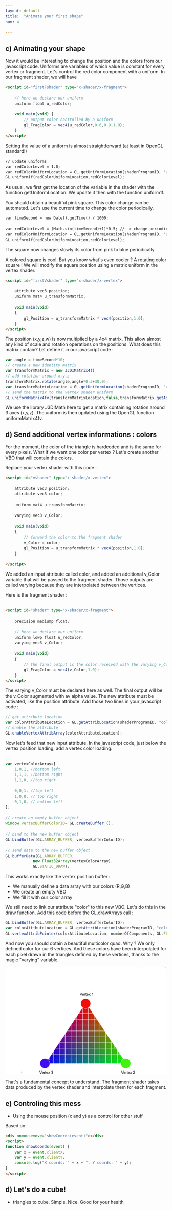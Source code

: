 ```yaml
---
layout: default
title:  "Animate your first shape"
num: 4

---
```


## c) Animating your shape

Now it would be interesting to change the position and the colors from our javascript code. 
Uniforms are variables of which value is constant for every vertex or fragment. 
Let's control the red color component with a uniform. In our fragment shader, we will have

~~~ html
<script id="firstFshader" type="x-shader/x-fragment">
    
    // here we declare our uniform
    uniform float u_redColor;

    void main(void) {
        // output color controlled by a uniform
        gl_FragColor = vec4(u_redColor,0.6,0.9,1.0);
    }
</script>

~~~

Setting the value of a uniform is almost straightforward (at least in OpenGL standard!)

~~~ html
// update uniforms
var redColorLevel = 1.0;
var redColorUniformLocation = GL.getUniformLocation(shaderProgramID, "u_redColor");
GL.uniform1f(redColorUniformLocation,redColorLevel);
~~~

As usual, we first get the location of the variable in the shader with the function getUniformLocation. 
We update it then with the function uniform1f. 

You should obtain a beautiful pink square. 
This color change can be automated. Let's use the current time to change the color periodically. 

~~~ html
var timeSecond = new Date().getTime() / 1000;

var redColorLevel = (Math.sin(timeSecond)+1)*0.5; // -> change periodically with time
var redColorUniformLocation = GL.getUniformLocation(shaderProgramID, "u_redColor");
GL.uniform1f(redColorUniformLocation,redColorLevel);
~~~

The square now changes slowly its color from pink to blue periodically. 

A colored square is cool. But you know what's even cooler ? A rotating color square !
We will modify the square position using a matrix uniform in the vertex shader. 

~~~ html
<script id="firstVshader" type="x-shader/x-vertex">

    attribute vec3 position; 
    uniform mat4 u_transformMatrix;

    void main(void) 
    { 
        gl_Position = u_transformMatrix * vec4(position,1.0);
    }
</script>
~~~

The position (x,y,z,w) is now multiplied by a 4x4 matrix. This allow almost any kind of scale and rotation operations on the positions. What does this matrix contain? 
Let define it in our javascript code :

~~~ JavaScript
var angle = timeSecond*10;
// create a new identity matrix
var transformMatrix = new J3DIMatrix4()
// add rotation around x,y,z 
transformMatrix.rotate(angle,angle*0.3+30,0);
var transformMatrixLocation = GL.getUniformLocation(shaderProgramID, "u_transformMatrix");
// send the matrix to the vertex shader uniform 
GL.uniformMatrix4fv(transformMatrixLocation,false,transformMatrix.getAsFloat32Array());
~~~

We use the library J3DIMath here to get a matrix containing rotation around 3 axes (x,y,z). 
The uniform is then updated using the OpenGL function uniformMatrix4fv.

## d) Send additional vertex informations : colors

For the moment, the color of the triangle is hardcoded and is the same for every pixels. What if we want one color per vertex ? Let's create another VBO that will contain the colors. 

Replace your vertex shader with this code : 


~~~ html
<script id="vshader" type="x-shader/x-vertex">

    attribute vec3 position; 
    attribute vec3 color;

    uniform mat4 u_transformMatrix;

    varying vec3 v_Color;

    void main(void) 
    { 
        // forward the color to the fragment shader
        v_Color = color;
        gl_Position = u_transformMatrix * vec4(position,1.0);
    }

</script>
~~~

We added an input attribute called color, and added an additional v_Color variable that will be passed to the fragment shader. Those outputs are called varying because they are interpolated between the vertices. 

Here is the fragment shader : 

~~~ html

<script id="shader" type="x-shader/x-fragment">

    precision mediump float;

    // here we declare our uniform
    uniform lowp float u_redColor;
    varying vec3 v_Color;

    void main(void) 
    {
        // the final output is the color received with the varying v_Color
        gl_FragColor = vec4(v_Color,1.0);
    }
</script>

~~~

The varying v_Color must be declared here as well. The final output will be the v_Color augmented with av alpha value. 
The new attribute must be activated, like the position attribute. Add those two lines  in your javascript code : 

~~~ JavaScript
// get attribute location
var colorAttributeLocation = GL.getAttribLocation(shaderProgramID, "color");
// enable the attribute
GL.enableVertexAttribArray(colorAttributeLocation);
~~~ 

Now let's feed that new input attribute. In the javascript code, just below the vertex position loading, add a vertex color loading. 

~~~ JavaScript

var vertexColorArray=[
    1,0,1, //bottom left
    1,1,1, //bottom right
    1,1,0, //top right
    
    0,0,1, //top left
    1,0,0, // top right
    0,1,0, // bottom left
];

// create an empty buffer object
window.vertexBufferColorID= GL.createBuffer ();

// bind to the new buffer object
GL.bindBuffer(GL.ARRAY_BUFFER, vertexBufferColorID);

// send data to the new buffer object
GL.bufferData(GL.ARRAY_BUFFER,
            new Float32Array(vertexColorArray),
            GL.STATIC_DRAW);
~~~

This works exactly like the vertex position buffer : 
* We manually define a data array with our colors (R,G,B)
* We create an empty VBO
* We fill it with our color array

We still need to link our attribute "color" to this new VBO. Let's do this in the draw function. Add this code before the GL.drawArrays call : 

~~~ JavaScript
GL.bindBuffer(GL.ARRAY_BUFFER, vertexBufferColorID);
var colorAttibuteLocation = GL.getAttribLocation(shaderProgramID, "color")
GL.vertexAttribPointer(colorAttibuteLocation, numberOfComponents, GL.FLOAT, false,0,0) ;
~~~ 

And now you should obtain a beautiful multicolor quad. Why ? We only defined color for our 6 vertices. And these colors have been interpolated for each pixel drawn in the  triangles defined by these vertices, thanks to the magic "varying" variable. 

<img src="./assets/fragmentInterpolation.jpg" alt="Fragment Interpolation">

That's a fundamental concept to understand. The fragment shader takes data produced by the vertex shader and interpolate them for each fragment.


## e) Controling this mess

* Using the mouse position (x and y) as a control for other stuff

Based on:

~~~ HTML
<div onmousemove="showCoords(event)"></div>
<script>
function showCoords(event) {
    var x = event.clientX;
    var y = event.clientY;
    console.log("X coords: " + x + ", Y coords: " + y);
}
</script>
~~~

## d) Let's do a cube!
* triangles to cube. Simple. Nice. Good for your health
